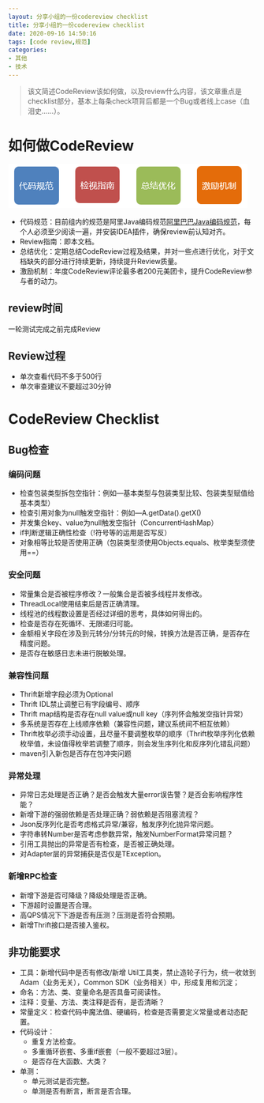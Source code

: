 ```yaml
---
layout: 分享小组的一份codereview checklist
title: 分享小组的一份codereview checklist
date: 2020-09-16 14:50:16
tags: [code review,规范]
categories: 
- 其他
- 技术
---
```

> 该文简述CodeReview该如何做，以及review什么内容，该文章重点是checklist部分，基本上每条check项背后都是一个Bug或者线上case（血泪史......）。

# 如何做CodeReview
![](/images/code_review.png)
- 代码规范：目前组内的规范是阿里Java编码规范[阿里巴巴Java编码规范](https://github.com/alibaba/p3c)，每个人必须至少阅读一遍，并安装IDEA插件，确保review前认知对齐。
- Review指南：即本文档。
- 总结优化：定期总结CodeReview过程及结果，并对一些点进行优化，对于文档缺失的部分进行持续更新，持续提升Review质量。
- 激励机制：年度CodeReview评论最多者200元美团卡，提升CodeReview参与者的动力。
<!--more-->

## review时间
一轮测试完成之前完成Review

## Review过程
- 单次查看代码不多于500行
- 单次审查建议不要超过30分钟

# CodeReview Checklist
## Bug检查
### 编码问题
- 检查包装类型拆包空指针：例如—基本类型与包装类型比较、包装类型赋值给基本类型）
- 检查引用对象为null触发空指针：例如—A.getData().getX()
- 并发集合key、value为null触发空指针（ConcurrentHashMap）
- if判断逻辑正确性检查（!符号等的运用是否写反）
- 对象相等比较是否使用正确（包装类型须使用Objects.equals、枚举类型须使用==）

### 安全问题
- 常量集合是否被程序修改？一般集合是否被多线程并发修改。
- ThreadLocal使用结束后是否正确清理。
- 线程池的线程数设置是否经过详细的思考，具体如何得出的。
- 检查是否存在死循环、无限递归可能。
- 金额相关字段在涉及到元转分/分转元的时候，转换方法是否正确，是否存在精度问题。
- 是否存在敏感日志未进行脱敏处理。

### 兼容性问题
- Thrift新增字段必须为Optional
- Thrift IDL禁止调整已有字段编号、顺序
- Thrift map结构是否存在null value或null key（序列怀会触发空指针异常）
- 多系统是否存在上线顺序依赖（兼容性问题，建议系统间不相互依赖）
- Thrift枚举必须手动设置，且尽量不要调整枚举的顺序（Thrift枚举序列化依赖枚举值，未设值得枚举若调整了顺序，则会发生序列化和反序列化错乱问题）
- maven引入新包是否存在包冲突问题

### 异常处理
- 异常日志处理是否正确？是否会触发大量error误告警？是否会影响程序性能？
- 新增下游的强弱依赖是否处理正确？弱依赖是否阻塞流程？
- Json反序列化是否考虑格式异常/兼容，触发序列化抛异常问题。
- 字符串转Number是否考虑参数异常，触发NumberFormat异常问题？
- 引用工具抛出的异常是否有检查，是否被正确处理。
- 对Adapter层的异常捕获是否仅是TException。

### 新增RPC检查
- 新增下游是否可降级？降级处理是否正确。
- 下游超时设置是否合理。
- 高QPS情况下下游是否有压测？压测是否符合预期。
- 新增Thrift接口是否接入鉴权。

## 非功能要求
- 工具：新增代码中是否有修改/新增 Util工具类，禁止造轮子行为，统一收敛到Adam（业务无关），Common SDK（业务相关）中，形成复用和沉淀；
- 命名：方法、类、变量命名是否具备可阅读性。
- 注释：变量、方法、类注释是否有，是否清晰？
- 常量定义：检查代码中魔法值、硬编码，检查是否需要定义常量或者动态配置。
- 代码设计：
	- 重复方法检查。
	- 多重循环嵌套、多重if嵌套（一般不要超过3层）。
	- 是否存在大函数、大类？
- 单测：
	- 单元测试是否完整。
	- 单测是否有断言，断言是否合理。